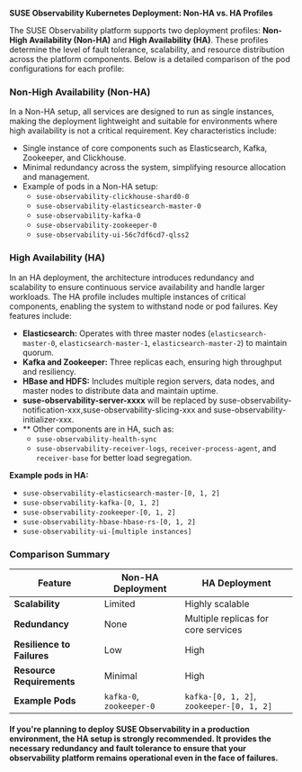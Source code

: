 
**SUSE Observability Kubernetes Deployment: Non-HA vs. HA Profiles**

The SUSE Observability platform supports two deployment profiles: **Non-High Availability (Non-HA)** and **High Availability (HA)**. These profiles determine the level of fault tolerance, scalability, and resource distribution across the platform components. Below is a detailed comparison of the pod configurations for each profile:

### **Non-High Availability (Non-HA)**
In a Non-HA setup, all services are designed to run as single instances, making the deployment lightweight and suitable for environments where high availability is not a critical requirement. Key characteristics include:

- Single instance of core components such as Elasticsearch, Kafka, Zookeeper, and Clickhouse.
- Minimal redundancy across the system, simplifying resource allocation and management.
- Example of pods in a Non-HA setup:
  - `suse-observability-clickhouse-shard0-0`
  - `suse-observability-elasticsearch-master-0`
  - `suse-observability-kafka-0`
  - `suse-observability-zookeeper-0`
  - `suse-observability-ui-56c7df6cd7-qlss2`

### **High Availability (HA)**
In an HA deployment, the architecture introduces redundancy and scalability to ensure continuous service availability and handle larger workloads. The HA profile includes multiple instances of critical components, enabling the system to withstand node or pod failures. Key features include:

- **Elasticsearch:** Operates with three master nodes (`elasticsearch-master-0`, `elasticsearch-master-1`, `elasticsearch-master-2`) to maintain quorum.
- **Kafka and Zookeeper:** Three replicas each, ensuring high throughput and resiliency.
- **HBase and HDFS:** Includes multiple region servers, data nodes, and master nodes to distribute data and maintain uptime.
- **suse-observability-server-xxxx** will be replaced by suse-observability-notification-xxx,suse-observability-slicing-xxx and suse-observability-initializer-xxx.
- ** Other components are in HA, such as:
  - `suse-observability-health-sync`
  - `suse-observability-receiver-logs`, `receiver-process-agent`, and `receiver-base` for better load segregation.

**Example pods in HA:**
- `suse-observability-elasticsearch-master-[0, 1, 2]`
- `suse-observability-kafka-[0, 1, 2]`
- `suse-observability-zookeeper-[0, 1, 2]`
- `suse-observability-hbase-hbase-rs-[0, 1, 2]`
- `suse-observability-ui-[multiple instances]`

### **Comparison Summary**

| Feature                        | Non-HA Deployment                 | HA Deployment                      |
|--------------------------------|------------------------------------|------------------------------------|
| **Scalability**                | Limited                           | Highly scalable                    |
| **Redundancy**                 | None                              | Multiple replicas for core services |
| **Resilience to Failures**     | Low                               | High                               |
| **Resource Requirements**      | Minimal                           | High                               |
| **Example Pods**               | `kafka-0`, `zookeeper-0`          | `kafka-[0, 1, 2]`, `zookeeper-[0, 1, 2]` |

#### If you're planning to deploy SUSE Observability in a production environment, the HA setup is strongly recommended. It provides the necessary redundancy and fault tolerance to ensure that your observability platform remains operational even in the face of failures.
